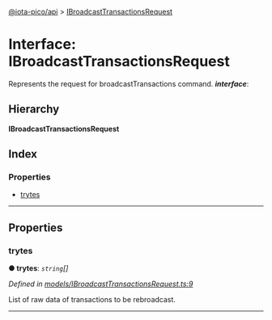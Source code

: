 [@iota-pico/api](../README.md) > [IBroadcastTransactionsRequest](../interfaces/ibroadcasttransactionsrequest.md)

# Interface: IBroadcastTransactionsRequest

Represents the request for broadcastTransactions command.
*__interface__*: 

## Hierarchy

**IBroadcastTransactionsRequest**

## Index

### Properties

* [trytes](ibroadcasttransactionsrequest.md#trytes)

---

## Properties

<a id="trytes"></a>

###  trytes

**● trytes**: *`string`[]*

*Defined in [models/IBroadcastTransactionsRequest.ts:9](https://github.com/iota-pico/api/blob/f238b42/src/models/IBroadcastTransactionsRequest.ts#L9)*

List of raw data of transactions to be rebroadcast.

___

